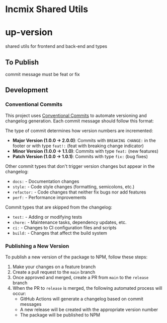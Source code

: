 # Incmix Shared Utils
# up-version
shared utils for frontend and back-end
and types
## To Publish
commit message must be feat or fix

## Development

### Conventional Commits

This project uses [Conventional Commits](https://www.conventionalcommits.org/) to automate versioning and changelog generation. Each commit message should follow this format:

The type of commit determines how version numbers are incremented:

- **Major Version (1.0.0 → 2.0.0)**: Commits with `BREAKING CHANGE:` in the footer or with type `feat!:` (feat with breaking change indicator)
- **Minor Version (1.0.0 → 1.1.0)**: Commits with type `feat:` (new features)
- **Patch Version (1.0.0 → 1.0.1)**: Commits with type `fix:` (bug fixes)

Other commit types that don't trigger version changes but appear in the changelog:
- `docs:` - Documentation changes
- `style:` - Code style changes (formatting, semicolons, etc.)
- `refactor:` - Code changes that neither fix bugs nor add features
- `perf:` - Performance improvements

Commit types that are skipped from the changelog:
- `test:` - Adding or modifying tests
- `chore:` - Maintenance tasks, dependency updates, etc.
- `ci:` - Changes to CI configuration files and scripts
- `build:` - Changes that affect the build system

### Publishing a New Version

To publish a new version of the package to NPM, follow these steps:

1. Make your changes on a feature branch
2. Create a pull request to the `main` branch
3. Once approved and merged, create a PR from `main` to the `release` branch
4. When the PR to `release` is merged, the following automated process will occur:
   - GitHub Actions will generate a changelog based on commit messages
   - A new release will be created with the appropriate version number
   - The package will be published to NPM

